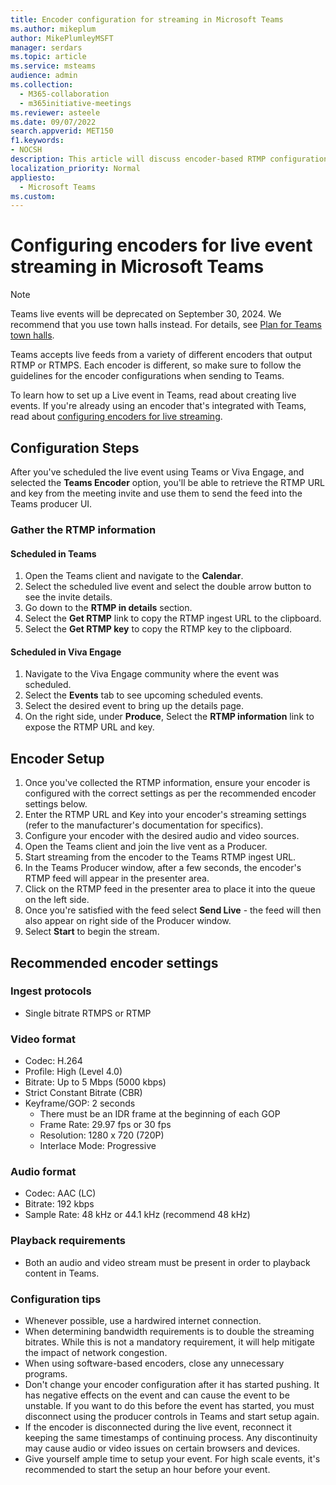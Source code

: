```yaml
---
title: Encoder configuration for streaming in Microsoft Teams
ms.author: mikeplum
author: MikePlumleyMSFT
manager: serdars
ms.topic: article
ms.service: msteams
audience: admin
ms.collection: 
  - M365-collaboration
  - m365initiative-meetings
ms.reviewer: asteele
ms.date: 09/07/2022
search.appverid: MET150
f1.keywords:
- NOCSH
description: This article will discuss encoder-based RTMP configuration for Microsoft Teams streaming events.
localization_priority: Normal
appliesto: 
  - Microsoft Teams
ms.custom:
---
```


# Configuring encoders for live event streaming in Microsoft Teams

> [!NOTE]
> Teams live events will be deprecated on September 30, 2024. We recommend that you use town halls instead. For details, see [Plan for Teams town halls](/microsoftteams/plan-town-halls).

Teams accepts live feeds from a variety of different encoders that output RTMP or RTMPS. Each encoder is different, so make sure to follow the guidelines for the encoder configurations when sending to Teams.

To learn how to set up a Live event in Teams, read about creating live events. If you're already using an encoder that's integrated with Teams, read about [configuring encoders for live streaming](teams-encoder-setup.md).

## Configuration Steps

After you've scheduled the live event using Teams or Viva Engage, and selected the **Teams Encoder** option, you'll be able to retrieve the RTMP URL and key from the meeting invite and use them to send the feed into the Teams producer UI.

### Gather the RTMP information

#### Scheduled in Teams

1. Open the Teams client and navigate to the **Calendar**.
1. Select the scheduled live event and select the double arrow button to see the invite details.
1. Go down to the **RTMP in details** section.
1. Select the **Get RTMP** link to copy the RTMP ingest URL to the clipboard.
1. Select the **Get RTMP key** to copy the RTMP key to the clipboard.

#### Scheduled in Viva Engage

1. Navigate to the Viva Engage community where the event was scheduled.
1. Select the **Events** tab to see upcoming scheduled events.
1. Select the desired event to bring up the details page.
1. On the right side, under **Produce**, Select the **RTMP information** link to expose the RTMP URL and key.

## Encoder Setup

1. Once you've collected the RTMP information, ensure your encoder is configured with the correct settings as per the recommended encoder settings below.
1. Enter the RTMP URL and Key into your encoder's streaming settings (refer to the manufacturer's documentation for specifics).
1. Configure your encoder with the desired audio and video sources.
1. Open the Teams client and join the live vent as a Producer.
1. Start streaming from the encoder to the Teams RTMP ingest URL.
1. In the Teams Producer window, after a few seconds, the encoder's RTMP feed will appear in the presenter area.
1. Click on the RTMP feed in the presenter area to place it into the queue on the left side.
1. Once you're satisfied with the feed select **Send Live** - the feed will then also appear on right side of the Producer window.
1. Select **Start** to begin the stream.

## Recommended encoder settings

### Ingest protocols

- Single bitrate RTMPS or RTMP

### Video format

- Codec: H.264
- Profile: High (Level 4.0)
- Bitrate: Up to 5 Mbps (5000 kbps)
- Strict Constant Bitrate (CBR)
- Keyframe/GOP: 2 seconds
  - There must be an IDR frame at the beginning of each GOP
  - Frame Rate: 29.97 fps or 30 fps
  - Resolution: 1280 x 720 (720P)
  - Interlace Mode: Progressive

### Audio format

- Codec: AAC (LC)
- Bitrate: 192 kbps
- Sample Rate: 48 kHz or 44.1 kHz (recommend 48 kHz)

### Playback requirements

- Both an audio and video stream must be present in order to playback content in Teams.

### Configuration tips

- Whenever possible, use a hardwired internet connection.
- When determining bandwidth requirements is to double the streaming bitrates. While this is not a mandatory requirement, it will help mitigate the impact of network congestion.
- When using software-based encoders, close any unnecessary programs.
- Don't change your encoder configuration after it has started pushing. It has negative effects on the event and can cause the event to be unstable. If you want to do this before the event has started, you must disconnect using the producer controls in Teams and start setup again.
- If the encoder is disconnected during the live event, reconnect it keeping the same timestamps of continuing process. Any discontinuity may cause audio or video issues on certain browsers and devices.
- Give yourself ample time to setup your event. For high scale events, it's recommended to start the setup an hour before your event.

